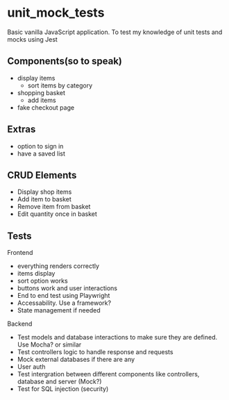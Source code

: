 # unit_mock_tests

Basic vanilla JavaScript application. To test my knowledge of unit tests and mocks using Jest

## Components(so to speak)

- display items
  - sort items by category
- shopping basket
  - add items
- fake checkout page

## Extras

- option to sign in
- have a saved list

## CRUD Elements

- Display shop items
- Add item to basket
- Remove item from basket
- Edit quantity once in basket

## Tests

Frontend

- everything renders correctly
- items display
- sort option works
- buttons work and user interactions
- End to end test using Playwright
- Accessability. Use a framework?
- State management if needed

Backend

- Test models and database interactions to make sure they are defined. Use Mocha? or similar
- Test controllers logic to handle response and requests
- Mock external databases if there are any
- User auth
- Test intergration between different components like controllers, database and server (Mock?)
- Test for SQL injection (security)
